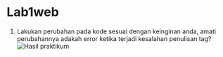 # Lab1web
1. Lakukan perubahan pada kode sesuai dengan keinginan anda, amati perubahannya adakah
error ketika terjadi kesalahan penulisan tag?
![Hasil praktikum](https://github.com/Dimasi1234/Lab1web/blob/main/ss2.png)
